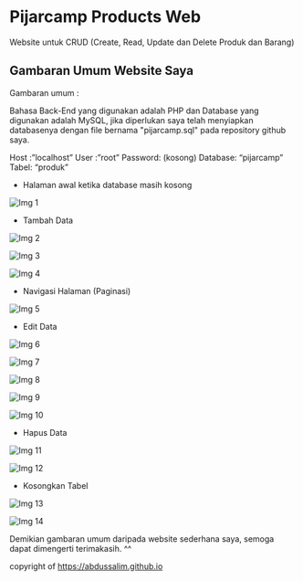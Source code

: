 # Pijarcamp Products Web
Website untuk CRUD (Create, Read, Update dan Delete Produk dan Barang)

## Gambaran Umum Website Saya

Gambaran umum :

Bahasa Back-End yang digunakan adalah PHP dan Database yang digunakan adalah MySQL, jika diperlukan saya telah menyiapkan databasenya dengan file bernama "pijarcamp.sql" pada repository github saya.

Host :”localhost”
User :”root”
Password: (kosong)
Database: “pijarcamp”
Tabel: “produk”

- Halaman awal ketika database masih kosong

![Img 1](images/1-awal-1.png)

- Tambah Data

![Img 2](images/2-tambah-1.png)

![Img 3](images/2-tambah-2.png)

![Img 4](images/2-tambah-3.png)

- Navigasi Halaman (Paginasi)

![Img 5](images/3-paginasi-1.png)

- Edit Data

![Img 6](images/4-edit-1.png)

![Img 7](images/4-edit-2.png)

![Img 8](images/4-edit-3.png)

![Img 9](images/4-edit-4.png)

![Img 10](images/4-edit-5.png)

- Hapus Data

![Img 11](images/5-hapus-1.png)

![Img 12](images/5-hapus-2.png)

- Kosongkan Tabel

![Img 13](images/6-kosong-1.png)

![Img 14](images/6-kosong-2.png)

Demikian gambaran umum daripada website sederhana saya, semoga dapat dimengerti terimakasih. ^^


copyright of https://abdussalim.github.io
